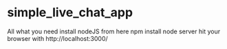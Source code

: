 # simple_live_chat_app
All what you need 
install nodeJS from here 
npm install
node server
hit your browser with http://localhost:3000/
